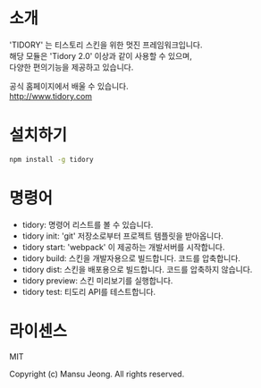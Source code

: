 # 소개

'TIDORY' 는 티스토리 스킨을 위한 멋진 프레임워크입니다. <br />
해당 모듈은 'Tidory 2.0' 이상과 같이 사용할 수 있으며, <br />
다양한 편의기능을 제공하고 있습니다.

공식 홈페이지에서 배울 수 있습니다. <br />
<a href="http://www.tidory.com">http://www.tidory.com</a>

# 설치하기

```bash
npm install -g tidory
```

# 명령어

* tidory: 명령어 리스트를 볼 수 있습니다.
* tidory init: 'git' 저장소로부터 프로젝트 템플릿을 받아옵니다.
* tidory start: 'webpack' 이 제공하는 개발서버를 시작합니다.
* tidory build: 스킨을 개발자용으로 빌드합니다. 코드를 압축합니다.
* tidory dist: 스킨을 배포용으로 빌드합니다. 코드를 압축하지 않습니다.
* tidory preview: 스킨 미리보기를 실행합니다.
* tidory test: 티도리 API를 테스트합니다.

# 라이센스

MIT <br />

Copyright (c) Mansu Jeong. All rights reserved.
